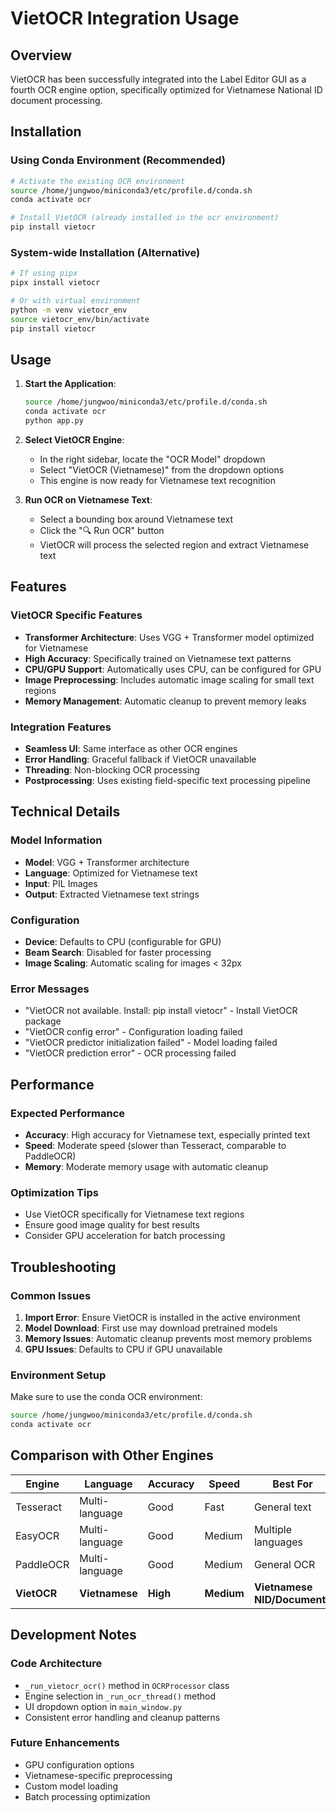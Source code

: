 # VietOCR Integration Usage

## Overview
VietOCR has been successfully integrated into the Label Editor GUI as a fourth OCR engine option, specifically optimized for Vietnamese National ID document processing.

## Installation

### Using Conda Environment (Recommended)
```bash
# Activate the existing OCR environment
source /home/jungwoo/miniconda3/etc/profile.d/conda.sh
conda activate ocr

# Install VietOCR (already installed in the ocr environment)
pip install vietocr
```

### System-wide Installation (Alternative)
```bash
# If using pipx
pipx install vietocr

# Or with virtual environment
python -m venv vietocr_env
source vietocr_env/bin/activate
pip install vietocr
```

## Usage

1. **Start the Application**:
   ```bash
   source /home/jungwoo/miniconda3/etc/profile.d/conda.sh
   conda activate ocr
   python app.py
   ```

2. **Select VietOCR Engine**:
   - In the right sidebar, locate the "OCR Model" dropdown
   - Select "VietOCR (Vietnamese)" from the dropdown options
   - This engine is now ready for Vietnamese text recognition

3. **Run OCR on Vietnamese Text**:
   - Select a bounding box around Vietnamese text
   - Click the "🔍 Run OCR" button
   - VietOCR will process the selected region and extract Vietnamese text

## Features

### VietOCR Specific Features
- **Transformer Architecture**: Uses VGG + Transformer model optimized for Vietnamese
- **High Accuracy**: Specifically trained on Vietnamese text patterns
- **CPU/GPU Support**: Automatically uses CPU, can be configured for GPU
- **Image Preprocessing**: Includes automatic image scaling for small text regions
- **Memory Management**: Automatic cleanup to prevent memory leaks

### Integration Features
- **Seamless UI**: Same interface as other OCR engines
- **Error Handling**: Graceful fallback if VietOCR unavailable
- **Threading**: Non-blocking OCR processing
- **Postprocessing**: Uses existing field-specific text processing pipeline

## Technical Details

### Model Information
- **Model**: VGG + Transformer architecture
- **Language**: Optimized for Vietnamese text
- **Input**: PIL Images
- **Output**: Extracted Vietnamese text strings

### Configuration
- **Device**: Defaults to CPU (configurable for GPU)
- **Beam Search**: Disabled for faster processing
- **Image Scaling**: Automatic scaling for images < 32px

### Error Messages
- "VietOCR not available. Install: pip install vietocr" - Install VietOCR package
- "VietOCR config error" - Configuration loading failed
- "VietOCR predictor initialization failed" - Model loading failed
- "VietOCR prediction error" - OCR processing failed

## Performance

### Expected Performance
- **Accuracy**: High accuracy for Vietnamese text, especially printed text
- **Speed**: Moderate speed (slower than Tesseract, comparable to PaddleOCR)
- **Memory**: Moderate memory usage with automatic cleanup

### Optimization Tips
- Use VietOCR specifically for Vietnamese text regions
- Ensure good image quality for best results
- Consider GPU acceleration for batch processing

## Troubleshooting

### Common Issues
1. **Import Error**: Ensure VietOCR is installed in the active environment
2. **Model Download**: First use may download pretrained models
3. **Memory Issues**: Automatic cleanup prevents most memory problems
4. **GPU Issues**: Defaults to CPU if GPU unavailable

### Environment Setup
Make sure to use the conda OCR environment:
```bash
source /home/jungwoo/miniconda3/etc/profile.d/conda.sh
conda activate ocr
```

## Comparison with Other Engines

| Engine | Language | Accuracy | Speed | Best For |
|--------|----------|----------|-------|----------|
| Tesseract | Multi-language | Good | Fast | General text |
| EasyOCR | Multi-language | Good | Medium | Multiple languages |
| PaddleOCR | Multi-language | Good | Medium | General OCR |
| **VietOCR** | **Vietnamese** | **High** | **Medium** | **Vietnamese NID/Documents** |

## Development Notes

### Code Architecture
- `_run_vietocr_ocr()` method in `OCRProcessor` class
- Engine selection in `_run_ocr_thread()` method
- UI dropdown option in `main_window.py`
- Consistent error handling and cleanup patterns

### Future Enhancements
- GPU configuration options
- Vietnamese-specific preprocessing
- Custom model loading
- Batch processing optimization